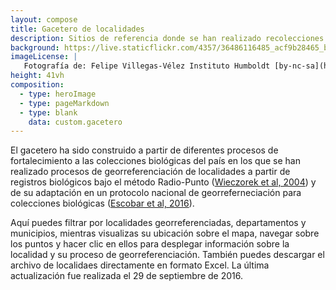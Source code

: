 ```yaml
---
layout: compose
title: Gacetero de localidades
description: Sitios de referencia donde se han realizado recolecciones de especímenes y que han sido georreferenciados.
background: https://live.staticflickr.com/4357/36486116485_acf9b28465_b.jpg
imageLicense: |
   Fotografía de: Felipe Villegas-Vélez Instituto Humboldt [by-nc-sa](https://creativecommons.org/licenses/by-nc-sa/3.0/) 
height: 41vh
composition: 
  - type: heroImage
  - type: pageMarkdown
  - type: blank
    data: custom.gacetero
---
```


El gacetero ha sido construido a partir de diferentes procesos de fortalecimiento a las colecciones biológicas del país en los que se han realizado procesos de georreferenciación de localidades a partir de registros biológicos bajo el método Radio-Punto ([Wieczorek et al, 2004](https://www.researchgate.net/publication/220650170_The_Point-Radius_method_for_georeferencing_locality_descriptions_and_calculating_associated_uncertainty)) y de su adaptación en un protocolo nacional de georreferneciación para colecciones biológicas ([Escobar et al, 2016](http://repository.humboldt.org.co/handle/20.500.11761/35180)). 

Aquí puedes filtrar por localidades georreferenciadas, departamentos y municipios, mientras visualizas su ubicación sobre el mapa, navegar sobre los puntos y hacer clic en ellos para desplegar información sobre la localidad y su proceso de georreferenciación. También puedes descargar el archivo de localidaes directamente en formato Excel. La última actualización fue realizada el 29 de septiembre de 2016.
